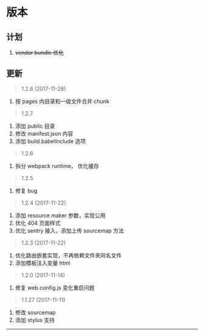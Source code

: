 # 版本

## 计划

1. ~~vendor bundle 优化~~

## 更新

> 1.2.8 (2017-11-28)

1. 按 pages 内目录和一级文件合并 chunk

> 1.2.7

1. 添加 public 目录
2. 修改 manifest.json 内容
3. 添加 build.babelInclude 选项

> 1.2.6

1. 拆分 webpack runtime， 优化缓存

> 1.2.5

1. 修复 bug

> 1.2.4 (2017-11-22)

1. 添加 resource maker 参数，实现公用
2. 优化 404 页面样式
3. 优化 sentry 接入，添加上传 sourcemap 方法

> 1.2.3 (2017-11-22)

1. 优化路由嵌套实现，不再依赖文件夹同名文件
2. 添加模板注入变量 html

> 1.2.0 (2017-11-14)

1. 修复 web.config.js 变化重启问题

> 1.1.27 (2017-11-11)

1. 修改 sourcemap
2. 添加 stylus 支持

---
